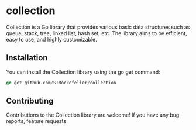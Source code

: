 # collection

Collection is a Go library that provides various basic data structures such as queue, stack, tree, linked list, hash set, etc. The library aims to be efficient, easy to use, and highly customizable.

## Installation

You can install the Collection library using the go get command:

```go
go get github.com/STRockefeller/collection

```

## Contributing

Contributions to the Collection library are welcome! If you have any bug reports, feature requests
